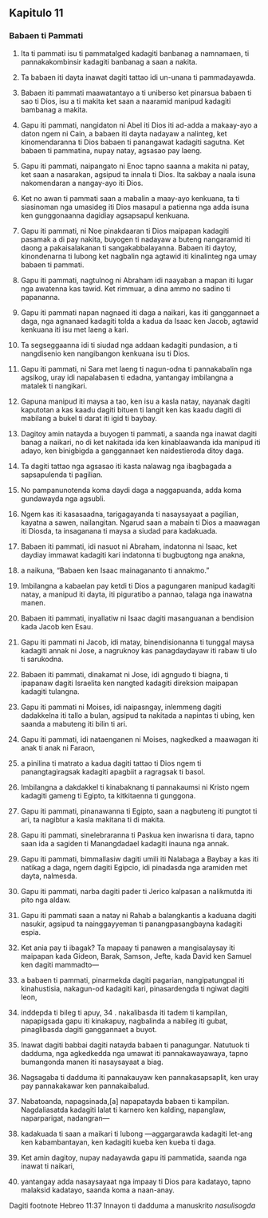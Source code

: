 Kapitulo 11
-----------

### Babaen ti Pammati

1. Ita ti pammati isu ti pammatalged kadagiti banbanag a namnamaen, ti pannakakombinsir kadagiti banbanag a saan a nakita.
2. Ta babaen iti dayta inawat dagiti tattao idi un-unana ti pammadayawda.
3. Babaen iti pammati maawatantayo a ti uniberso ket pinarsua babaen ti sao ti Dios, isu a ti makita ket saan a naaramid manipud kadagiti bambanag a makita.

4. Gapu iti pammati, nangidaton ni Abel iti Dios iti ad-adda a makaay-ayo a daton ngem ni Cain, a babaen iti dayta nadayaw a nalinteg, ket kinomendaranna ti Dios babaen ti panangawat kadagiti sagutna. Ket babaen ti pammatina, nupay natay, agsasao pay laeng.
5. Gapu iti pammati, naipangato ni Enoc tapno saanna a makita ni patay, ket saan a nasarakan, agsipud ta innala ti Dios. Ita sakbay a naala isuna nakomendaran a nangay-ayo iti Dios.
6. Ket no awan ti pammati saan a mabalin a maay-ayo kenkuana, ta ti siasinoman nga umasideg iti Dios masapul a patienna nga adda isuna ken gunggonaanna dagidiay agsapsapul kenkuana.
7. Gapu iti pammati, ni Noe pinakdaaran ti Dios maipapan kadagiti pasamak a di pay nakita, buyogen ti nadayaw a buteng nangaramid iti daong a pakaisalakanan ti sangakabbalayanna. Babaen iti daytoy, kinondenarna ti lubong ket nagbalin nga agtawid iti kinalinteg nga umay babaen ti pammati.

8. Gapu iti pammati, nagtulnog ni Abraham idi naayaban a mapan iti lugar nga awatenna kas tawid. Ket rimmuar, a dina ammo no sadino ti papananna.
9. Gapu iti pammati napan nagnaed iti daga a naikari, kas iti ganggannaet a daga, nga agnanaed kadagiti tolda a kadua da Isaac ken Jacob, agtawid kenkuana iti isu met laeng a kari.
10. Ta segseggaanna idi ti siudad nga addaan kadagiti pundasion, a ti nangdisenio ken nangibangon kenkuana isu ti Dios.
11. Gapu iti pammati, ni Sara met laeng ti nagun-odna ti pannakabalin nga agsikog, uray idi napalabasen ti edadna, yantangay imbilangna a matalek ti nangikari.
12. Gapuna manipud iti maysa a tao, ken isu a kasla natay, nayanak dagiti kaputotan a kas kaadu dagiti bituen ti langit ken kas kaadu dagiti di mabilang a bukel ti darat iti igid ti baybay.

13. Dagitoy amin natayda a buyogen ti pammati, a saanda nga inawat dagiti banag a naikari, no di ket nakitada ida ken kinablaawanda ida manipud iti adayo, ken binigbigda a ganggannaet ken naidestieroda ditoy daga.
14. Ta dagiti tattao nga agsasao iti kasta nalawag nga ibagbagada a sapsapulenda ti pagilian.
15. No pampanunotenda koma daydi daga a naggapuanda, adda koma gundawayda nga agsubli.
16. Ngem kas iti kasasaadna, tarigagayanda ti nasaysayaat a pagilian, kayatna a sawen, nailangitan. Ngarud saan a mabain ti Dios a maawagan iti Diosda, ta insaganana ti maysa a siudad para kadakuada.

17. Babaen iti pammati, idi nasuot ni Abraham, indatonna ni Isaac, ket daydiay immawat kadagiti kari indatonna ti bugbugtong nga anakna,
18. a naikuna, “Babaen ken Isaac mainagananto ti annakmo.”
19. Imbilangna a kabaelan pay ketdi ti Dios a pagungaren manipud kadagiti natay, a manipud iti dayta, iti piguratibo a pannao, talaga nga inawatna manen.
20. Babaen iti pammati, inyallatiw ni Isaac dagiti masanguanan a bendision kada Jacob ken Esau.
21. Gapu iti pammati ni Jacob, idi matay, binendisionanna ti tunggal maysa kadagiti annak ni Jose, a nagruknoy kas panagdaydayaw iti rabaw ti ulo ti sarukodna.
22. Babaen iti pammati, dinakamat ni Jose, idi agngudo ti biagna, ti ipapanaw dagiti Israelita ken nangted kadagiti direksion maipapan kadagiti tulangna.

23. Gapu iti pammati ni Moises, idi naipasngay, inlemmeng dagiti dadakkelna iti tallo a bulan, agsipud ta nakitada a napintas ti ubing, ken saanda a mabuteng iti bilin ti ari.
24. Gapu iti pammati, idi nataenganen ni Moises, nagkedked a maawagan iti anak ti anak ni Faraon,
25. a pinilina ti matrato a kadua dagiti tattao ti Dios ngem ti panangtagiragsak kadagiti apagbiit a ragragsak ti basol.
26. Imbilangna a dakdakkel ti kinabaknang ti pannakaumsi ni Kristo ngem kadagiti gameng ti Egipto, ta kitkitaenna ti gunggona.
27. Gapu iti pammati, pinanawanna ti Egipto, saan a nagbuteng iti pungtot ti ari, ta nagibtur a kasla makitana ti di makita.
28. Gapu iti pammati, sinelebraranna ti Paskua ken inwarisna ti dara, tapno saan ida a sagiden ti Manangdadael kadagiti inauna nga annak.

29. Gapu iti pammati, bimmallasiw dagiti umili iti Nalabaga a Baybay a kas iti natikag a daga, ngem dagiti Egipcio, idi pinadasda nga aramiden met dayta, nalmesda.
30. Gapu iti pammati, narba dagiti pader ti Jerico kalpasan a nalikmutda iti pito nga aldaw.
31. Gapu iti pammati saan a natay ni Rahab a balangkantis a kaduana dagiti nasukir, agsipud ta nainggayyeman ti panangpasangbayna kadagiti espia.

32. Ket ania pay ti ibagak? Ta mapaay ti panawen a mangisalaysay iti maipapan kada Gideon, Barak, Samson, Jefte, kada David ken Samuel ken dagiti mammadto—
33. a babaen ti pammati, pinarmekda dagiti pagarian, nangipatungpal iti kinahustisia, nakagun-od kadagiti kari, pinasardengda ti ngiwat dagiti leon,
34. inddepda ti bileg ti apuy, 34 . nakalibasda iti tadem ti kampilan, napapigsada gapu iti kinakapuy, nagbalinda a nabileg iti gubat, pinaglibasda dagiti ganggannaet a buyot.
35. Inawat dagiti babbai dagiti natayda babaen ti panagungar. Natutuok ti dadduma, nga agkedkedda nga umawat iti pannakawayawaya, tapno bumangonda manen iti nasaysayaat a biag.
36. Nagsagaba ti dadduma iti pannakauyaw ken pannakasapsaplit, ken uray pay pannakakawar ken pannakaibalud.
37. Nabatoanda, napagsinada,[a] napapatayda babaen ti kampilan. Nagdaliasatda kadagiti lalat ti karnero ken kalding, napanglaw, naparparigat, nadangran—
38. kadakuada ti saan a maikari ti lubong —aggargarawda kadagiti let-ang ken kabambantayan, ken kadagiti kueba ken kueba ti daga.

39. Ket amin dagitoy, nupay nadayawda gapu iti pammatida, saanda nga inawat ti naikari,
40. yantangay adda nasaysayaat nga impaay ti Dios para kadatayo, tapno malaksid kadatayo, saanda koma a naan-anay.

Dagiti footnote
Hebreo 11:37 Innayon ti dadduma a manuskrito *nasulisogda*